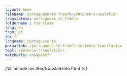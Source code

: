 ```yaml
---
layout: home
fileName: portuguese-to-french-sentence-translation
translatein: portuguese_to_french
folderName : translate
lang: en
from: pt
to: fr
langname: portuguese-to
permalink: /portuguese-to-french-sentence-translation
tool: sentence-translations
matchurls: en&&pt&&fr
---
```

{% include section/translateinto.html %}
